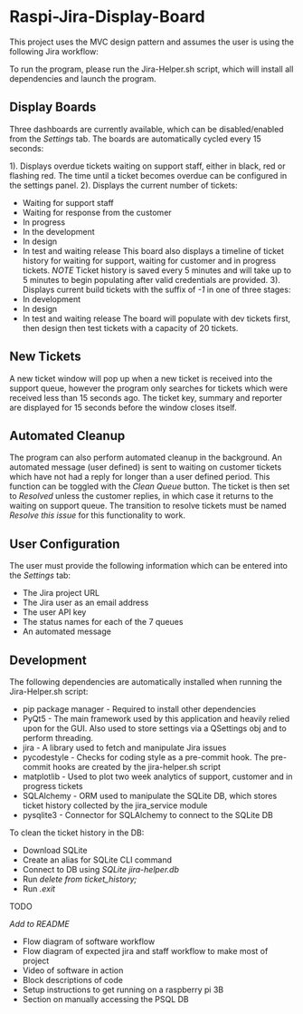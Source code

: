 # Raspi-Jira-Display-Board
This project uses the MVC design pattern and assumes the user is using the following Jira workflow:

To run the program, please run the Jira-Helper.sh script, which will install all dependencies and launch the program.
## Display Boards
Three dashboards are currently available, which can be disabled/enabled from the *Settings* tab. The boards are automatically cycled every 15 seconds:

1). Displays overdue tickets waiting on support staff, either in black, red or flashing red. The time until a ticket becomes overdue can be configured in the settings panel.
2). Displays the current number of tickets:
* Waiting for support staff
* Waiting for response from the customer
* In progress
* In the development
* In design
* In test and waiting release 
This board also displays a timeline of ticket history for waiting for support, waiting for customer and in progress tickets. *NOTE* Ticket history is saved every 5 minutes and will take up to 5 minutes to begin populating after valid credentials are provided.
3). Displays current build tickets with the suffix of *-1* in one of three stages:
* In development
* In design
* In test and waiting release
The board will populate with dev tickets first, then design then test tickets with a capacity of 20 tickets.

## New Tickets
A new ticket window will pop up when a new ticket is received into the support queue, however the program only searches for tickets which were received less than 15 seconds ago. The ticket key, summary and reporter are displayed for 15 seconds before the window closes itself.

## Automated Cleanup
The program can also perform automated cleanup in the background. An automated message (user defined) is sent to waiting on customer tickets which have not had a reply for longer than a user defined period. This function can be toggled with the *Clean Queue* button. The ticket is then set to *Resolved* unless the customer replies, in which case it returns to the waiting on support queue. The transition to resolve tickets must be named *Resolve this issue* for this functionality to work.

## User Configuration
The user must provide the following information which can be entered into the *Settings* tab:

* The Jira project URL
* The Jira user as an email address
* The user API key
* The status names for each of the 7 queues
* An automated message

## Development
The following dependencies are automatically installed when running the Jira-Helper.sh script:

* pip package manager - Required to install other dependencies
* PyQt5 - The main framework used by this application and heavily relied upon for the GUI. Also used to store settings via a QSettings obj and to perform threading.
* jira - A library used to fetch and manipulate Jira issues
* pycodestyle - Checks for coding style as a pre-commit hook. The pre-commit hooks are created by the jira-helper.sh script
* matplotlib - Used to plot two week analytics of support, customer and in progress tickets
* SQLAlchemy - ORM used to manipulate the SQLite DB, which stores ticket history collected by the jira_service module
* pysqlite3 - Connector for SQLAlchemy to connect to the SQLite DB

To clean the ticket history in the DB:
* Download SQLite
* Create an alias for SQLite CLI command
* Connect to DB using *SQLite jira-helper.db*
* Run *delete from ticket_history;*
* Run *.exit*



TODO

*Add to README*
* Flow diagram of software workflow
* Flow diagram of expected jira and staff workflow to make most of project
* Video of software in action
* Block descriptions of code
* Setup instructions to get running on a raspberry pi 3B
* Section on manually accessing the PSQL DB


